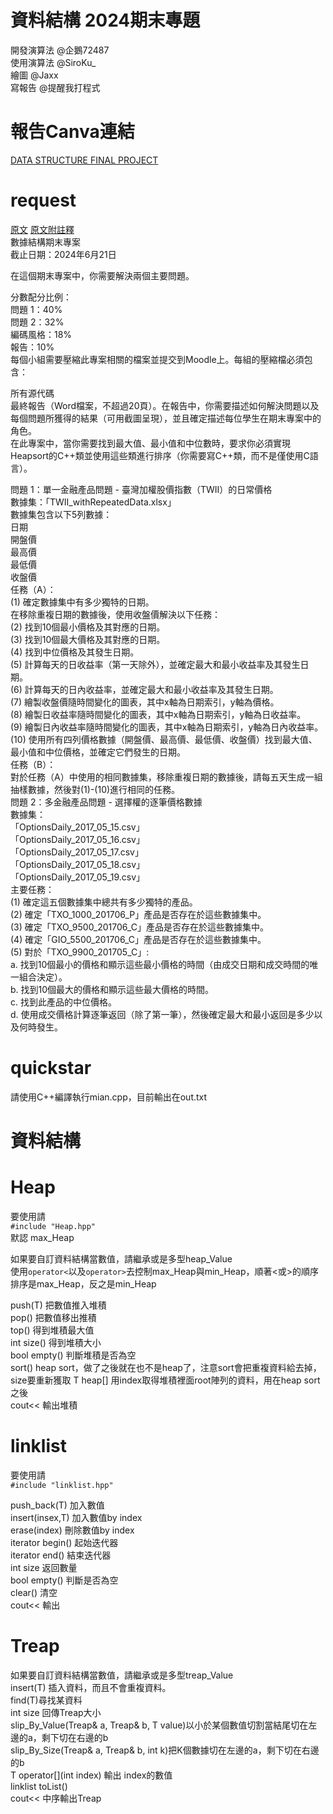 # 資料結構 2024期末專題
開發演算法 @企鵝72487   
使用演算法 @SiroKu_   
繪圖 @Jaxx   
寫報告 @提醒我打程式  
# 報告Canva連結
[DATA STRUCTURE FINAL PROJECT](https://www.canva.com/design/DAGIdrcn6Es/C-j-c14iJnXv4sfM9aSGpA/edit?utm_content=DAGIdrcn6Es&utm_campaign=designshare&utm_medium=link2&utm_source=sharebutton)

# request

[原文](finalProject.pdf)  [原文附註釋](finalProject_with註釋.pdf)  
數據結構期末專案  
截止日期：2024年6月21日  

在這個期末專案中，你需要解決兩個主要問題。  

分數配分比例：  
問題 1：40%  
問題 2：32%  
編碼風格：18%  
報告：10%  
每個小組需要壓縮此專案相關的檔案並提交到Moodle上。每組的壓縮檔必須包含：  

所有源代碼  
最終報告（Word檔案，不超過20頁）。在報告中，你需要描述如何解決問題以及每個問題所獲得的結果（可用截圖呈現），並且確定描述每位學生在期末專案中的角色。  
在此專案中，當你需要找到最大值、最小值和中位數時，要求你必須實現Heapsort的C++類並使用這些類進行排序（你需要寫C++類，而不是僅使用C語言）。  
  
問題 1：單一金融產品問題 - 臺灣加權股價指數（TWII）的日常價格  
數據集：「TWII_withRepeatedData.xlsx」  
數據集包含以下5列數據：  
日期  
開盤價  
最高價  
最低價  
收盤價  
任務（A）：  
(1) 確定數據集中有多少獨特的日期。  
在移除重複日期的數據後，使用收盤價解決以下任務：  
(2) 找到10個最小價格及其對應的日期。  
(3) 找到10個最大價格及其對應的日期。  
(4) 找到中位價格及其發生日期。  
(5) 計算每天的日收益率（第一天除外），並確定最大和最小收益率及其發生日期。  
(6) 計算每天的日內收益率，並確定最大和最小收益率及其發生日期。  
(7) 繪製收盤價隨時間變化的圖表，其中x軸為日期索引，y軸為價格。  
(8) 繪製日收益率隨時間變化的圖表，其中x軸為日期索引，y軸為日收益率。  
(9) 繪製日內收益率隨時間變化的圖表，其中x軸為日期索引，y軸為日內收益率。  
(10) 使用所有四列價格數據（開盤價、最高價、最低價、收盤價）找到最大值、最小值和中位價格，並確定它們發生的日期。  
任務（B）：  
對於任務（A）中使用的相同數據集，移除重複日期的數據後，請每五天生成一組抽樣數據，然後對(1)-(10)進行相同的任務。  
問題 2：多金融產品問題 - 選擇權的逐筆價格數據  
數據集：  
「OptionsDaily_2017_05_15.csv」  
「OptionsDaily_2017_05_16.csv」  
「OptionsDaily_2017_05_17.csv」  
「OptionsDaily_2017_05_18.csv」  
「OptionsDaily_2017_05_19.csv」  
主要任務：  
(1) 確定這五個數據集中總共有多少獨特的產品。  
(2) 確定「TXO_1000_201706_P」產品是否存在於這些數據集中。  
(3) 確定「TXO_9500_201706_C」產品是否存在於這些數據集中。  
(4) 確定「GIO_5500_201706_C」產品是否存在於這些數據集中。  
(5) 對於「TXO_9900_201705_C」:  
a. 找到10個最小的價格和顯示這些最小價格的時間（由成交日期和成交時間的唯一組合決定）。  
b. 找到10個最大的價格和顯示這些最大價格的時間。  
c. 找到此產品的中位價格。  
d. 使用成交價格計算逐筆返回（除了第一筆），然後確定最大和最小返回是多少以及何時發生。  


# quickstar
  
請使用C++編譯執行mian.cpp，目前輸出在out.txt
# 資料結構
  
# Heap
  
要使用請  
`#include "Heap.hpp"`  
默認 max_Heap  
  
如果要自訂資料結構當數值，請繼承或是多型heap_Value   
使用`operator<`以及`operator>`去控制max_Heap與min_Heap，順著<或>的順序排序是max_Heap，反之是min_Heap    
    
push(T) 把數值推入堆積    
pop() 把數值移出推積  
top() 得到堆積最大值  
int size() 得到堆積大小  
bool empty() 判斷堆積是否為空  
sort() heap sort，做了之後就在也不是heap了，注意sort會把重複資料給去掉，size要重新獲取
T heap[] 用index取得堆積裡面root陣列的資料，用在heap sort之後  
cout<< 輸出堆積  


# linklist

要使用請  
`#include "linklist.hpp"`  
  

push_back(T) 加入數值  
insert(insex,T) 加入數值by index  
erase(index) 刪除數值by index  
iterator begin() 起始迭代器  
iterator end() 結束迭代器  
int size 返回數量  
bool empty() 判斷是否為空  
clear() 清空  
cout<< 輸出  


# Treap
如果要自訂資料結構當數值，請繼承或是多型treap_Value   
insert(T) 插入資料，而且不會重複資料。  
find(T)尋找某資料  
int size 回傳Treap大小  
slip_By_Value(Treap<T>& a, Treap<T>& b, T value)以小於某個數值切割當結尾切在左邊的a，剩下切在右邊的b  
slip_By_Size(Treap<T>& a, Treap<T>& b, int k)把K個數據切在左邊的a，剩下切在右邊的b  
 T operator[](int index) 輸出 index的數值  
linklist<T> toList()   
cout<< 中序輸出Treap  



